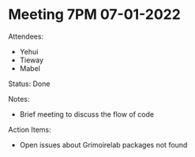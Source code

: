 # Meeting 7PM 07-01-2022
Attendees: 
- Yehui
- Tieway
- Mabel

Status: Done


Notes:
- Brief meeting to discuss the flow of code


Action Items: 
- Open issues about Grimoirelab packages not found